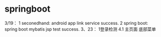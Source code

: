 # springboot
3/19：
 1 seconedhand:
         android app link service success.
 2  spring boot:
         spring boot mybatis jsp test success.
3、23：
     1登录检测
4.1  主页面  底部菜单
